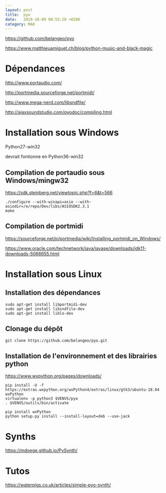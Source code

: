 ```yaml
---
layout: post
title:  pyo
date:   2018-10-09 08:55:20 +0200
category: MAO
---
```


<https://github.com/belangeo/pyo>

<https://www.matthieuamiguet.ch/blog/python-music-and-black-magic>

# Dépendances

<http://www.portaudio.com/>

<http://portmedia.sourceforge.net/portmidi/>

<http://www.mega-nerd.com/libsndfile/>

<http://ajaxsoundstudio.com/pyodoc/compiling.html>

# Installation sous Windows

Python27-win32

devrait fontionne en Python36-win32

## Compilation de portaudio sous Windows/mingw32

<https://sdk.steinberg.net/viewtopic.php?f=6&t=566>


	./configure --with-winapi=asio --with-asiodir=/e/repo/Dev/libs/ASIOSDK2.3.1
	make

## Compilation de portmidi

<https://sourceforge.net/p/portmedia/wiki/Installing_portmidi_on_Windows/>

<https://www.oracle.com/technetwork/java/javase/downloads/jdk11-downloads-5066655.html>

# Installation sous Linux

## Installation des dépendances

	sudo apt-get install libportmidi-dev
	sudo apt-get install libsndfile-dev
	sudo apt-get install liblo-dev

## Clonage du dépôt

	git clone https://github.com/belangeo/pyo.git

## Installation de l'environnement et des librairies python

<https://www.wxpython.org/pages/downloads/>


	pip install -U -f https://extras.wxpython.org/wxPython4/extras/linux/gtk3/ubuntu-18.04 wxPython
	virtualenv -p python3 $VENVS/pyo
	. $VENVS/outils/bin/activate

	pip install wxPython	
	python setup.py install --install-layout=deb --use-jack

# Synths

<https://mdoege.github.io/PySynth/>

# Tutos

<https://waterpigs.co.uk/articles/simple-pyo-synth/>
